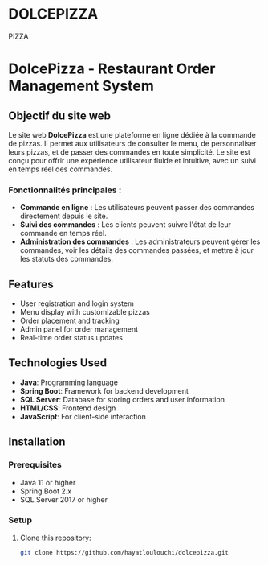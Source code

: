 # DOLCEPIZZA
PIZZA
# DolcePizza - Restaurant Order Management System

## Objectif du site web

Le site web **DolcePizza** est une plateforme en ligne dédiée à la commande de pizzas. Il permet aux utilisateurs de consulter le menu, de personnaliser leurs pizzas, et de passer des commandes en toute simplicité. Le site est conçu pour offrir une expérience utilisateur fluide et intuitive, avec un suivi en temps réel des commandes.

### Fonctionnalités principales :
- **Commande en ligne** : Les utilisateurs peuvent passer des commandes directement depuis le site.
- **Suivi des commandes** : Les clients peuvent suivre l'état de leur commande en temps réel.
- **Administration des commandes** : Les administrateurs peuvent gérer les commandes, voir les détails des commandes passées, et mettre à jour les statuts des commandes.

## Features
- User registration and login system
- Menu display with customizable pizzas
- Order placement and tracking
- Admin panel for order management
- Real-time order status updates

## Technologies Used
- **Java**: Programming language
- **Spring Boot**: Framework for backend development
- **SQL Server**: Database for storing orders and user information
- **HTML/CSS**: Frontend design
- **JavaScript**: For client-side interaction

## Installation

### Prerequisites
- Java 11 or higher
- Spring Boot 2.x
- SQL Server 2017 or higher

### Setup

1. Clone this repository:
   ```bash
   git clone https://github.com/hayatloulouchi/dolcepizza.git

